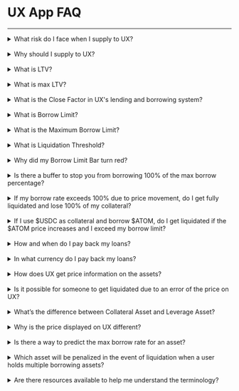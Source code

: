 # UX App FAQ

---

<details><summary>What risk do I face when I supply to UX?</summary>

_Your funds are used to fund loans to borrowers. If the borrowers are unable to repay their loans or if the value of the assets used as collateral drops significantly, the value of your funds could be negatively impacted._

_The possibility of not having enough liquidity to withdraw your funds exists if your supplied amount is borrowed by multiple users. In this case, you would have to wait for the loans to be paid back or withdraw gradually._

</details>

<br>

<details><summary>Why should I supply to UX?</summary>

_When you supply your assets to UX, you're essentially providing liquidity to borrowers on the platform. In return, you receive an APY (annual percentage yield) on your assets, which can be a great way to earn passive income. One of the advantages of supplying to UX is that each asset has its own market of supply and demand, which determines the APY._

_Each asset has its own market of supply and demand with its own APY (Annual Percentage Yield) which is flexible and will change over time._

</details>

<br>

<details><summary>What is LTV?</summary>

_LTV, or loan-to-value, is a common term that borrowers use to evaluate the risk of their outstanding loans. It represents the proportion of the amount of a loan to the value of the collateral used to secure it._

_For example, if a borrower wants to borrow $10,000 worth of ATOM and offers $20,000 worth of USDC as collateral, the LTV would be 50%. A higher LTV signifies a higher risk for the borrower because there is less collateral to cover the debt if the price fluctuates._

</details>

<br>

<details><summary>What is max LTV?</summary>

_Max LTV is the maximum Loan-To-Value ratio that the platform allows for a specific collateral asset._

</details>

<br>

<details><summary>What is the Close Factor in UX's lending and borrowing system?</summary>

_The Close Factor is a mechanism that limits how much a liquidator can liquidate when a borrower exceeds their borrowing limit. It is a borrower protection feature designed to prevent unnecessary amounts of collateral being liquidated for borrowers when their borrowing position slightly goes over their borrowing limit._

</details>

<br>

<details><summary>What is Borrow Limit?</summary>

_Borrow limit works similarly to Loan-To-Value ratio (LTV), and compared to LTV, it **explicitly shows the borrowing limit of a user’s position** based on the collateral provided._

_UX calculates your maximum borrow limit based on the value of your collateral and the collateral weight of the asset._

_Your health factor is determined by your outstanding loan and your max borrow limit. If you reach your max borrow limit, you may not be able to borrow the asset you want._

</details>

<br>

<details><summary>What is the Maximum Borrow Limit?</summary>

_The maximum borrowing power of specific collateral is represented by the maximum LTV. Different collateral assets have different max borrow limits._

_For example, if a collateral has an LTV of 55%, this means that the user can borrow up to 55% of the value of the collateral in the borrowing asset of his choice._

</details>

<br>

<details><summary>What is Liquidation Threshold?</summary>

_Liquidation threshold is the **maximum ratio** of your borrow position value to the value of your collateral. On UX, Atom's LTV is 76%, and its liquidation threshold is 80%._

</details>

<br>

<details><summary>Why did my Borrow Limit Bar turn red?</summary>

_If a user's borrow amount approaches or exceeds their **maximum borrowing power**, in this example, 55%, the Borrow Limit Bar may turn red as a warning._

_The Borrow Limit Bar turning red indicates that the user's health factor has fallen below a certain threshold or that the borrowing position is at a high risk of liquidation._

_**It is important to monitor your positions and take appropriate action to maintain a healthy position.**_

![](/img/borrow-limit.png)

</details>

<br>

<details><summary>Is there a buffer to stop you from borrowing 100% of the max borrow percentage?</summary>

_You can borrow up to 100% of the LTV. However, there is a difference between the **LTV** and the **Liquidation Threshold**. An asset’s LTV is always smaller than its Liquidation Threshold, in order to ensure the user is protected from being immediately liquidated in the case of price fluctuations._

_This is why your borrow limit will always have a value of <100._

</details>

<br>

<details><summary>If my borrow rate exceeds 100% due to price movement, do I get fully liquidated and lose 100% of my collateral?</summary>

_Liquidations occur when a user’s LTV exceeds the Liquidation Threshold. However, UX’s liquidation is incremental. What does it mean?_

_Incremental liquidation means only a small portion of your loan will be liquidated (**Liquidation Penalty**: 5%-10% depending on the asset) in order to bring the user to a healthy LTV ratio without penalizing the user for more than what is necessary._

_**Incremental liquidation** is a design first proposed by UX as a borrower protection mechanism._

</details>

<br>

<details><summary>If I use $USDC as collateral and borrow $ATOM, do I get liquidated if the $ATOM price increases and I exceed my borrow limit?</summary>

_You are subject to liquidation if your borrowed amount exceeds your max borrow limit. It usually happens when the value of your borrowed assets(in dollars$) increases **and/or** the price (in dollars$) of your collateral decreases, which would result in your position exceeding your max LTV._

_However, a special feature of UX is that liquidation is always incremental,_

_Meaning the platform only allows a small amount (initially 5%) of your collateral to be liquidated to bring your loan position back to a healthy status before liquidating more._

_For example, let's assume you deposited $100 worth of USDC as collateral and borrowed $50 worth of Atom, with a Max LTV of 76% and a liquidation threshold of 80%. This means you can borrow up to 76% of the value of your USDC collateral, or $76 in this case. If the value of Atom increases rapidly, the dollar value of your borrowed position will also increase. If the total value of your borrowed position (i.e., the value of your borrowed Atom plus any interest accrued) exceeds $80, which is the liquidation threshold ratio set by UX, your position will be liquidated._

</details>

<br>

<details><summary>How and when do I pay back my loans?</summary>

_You can repay your loans by accessing the UX web app and selecting the loan you wish to repay. There's no set due date for repaying your loans, as long as you maintain a healthy LTV ratio._

_However, the accrued interest will grow over time, so it’s recommended to pay off small amounts from time to time, to ensure your health factor does not decrease heavily. ([see borrow APR](https://learning.ux.xyz/users/UX-basics/common-terms.html#borrow-apr))._

</details>

<br>

<details><summary>In what currency do I pay back my loans?</summary>

_When it comes to paying back loans, the currency used for repayment is typically the same as the crypto that was borrowed._

_For instance, if you borrowed $100 in USDC, you will be required to pay back $102 in USDC after a year, assuming an interest rate of 2%._

</details>

<br>

<details><summary>How does UX get price information on the assets?</summary>

_UX takes real-time prices from Ojo. The Ojo Network is a Cosmos SDK blockchain, that specializes in aggregating data from both centralized and decentralized sources in a permissionless manner and relaying that information to other blockchains._

_Ojo is an important price security feature for UX and you can read more about Ojo and the Historacle here. - [Read more about Ojo](https://docs.ojo.network/)._

</details>

<br>

<details><summary>Is it possible for someone to get liquidated due to an error of the price on UX?</summary>

_UX uses Ojo for price information, which aggregates price data from various sources, including both on-chain and off-chain sources such as Binance, Coinbase, OKX, Osmosis, and many more. It is important to acknowledge that price errors can occur on any exchange or platform, and users should be aware of the potential risks involved._

_However, because Ojo takes price information from multiple sources, it is unlikely for UX to take the wrong price just because one or even a few of the exchanges produce an error._

_If there is a sudden drop in asset prices, liquidations could be affected, especially in a volatile market. UX uses [the Historical](https://www.youtube.com/watch?v=2eF1MeaQve4) to avoid price manipulation._

</details>

<br>

<details><summary>What’s the difference between Collateral Asset and Leverage Asset?</summary>

_**Collateral assets** are the cryptocurrencies that are used to secure your loans on UX (e.g. USDC,ATOM,USDT,stATOM and those marked as “Collateral” on the UX app)._

_When you borrow funds, you have to deposit collateral assets first to ensure that the loan can be fully backed. If the value of your collateral assets decreases below a certain threshold, your position is at risk of being liquidated._

_**Leverage assets** are the cryptocurrencies that you can only supply and borrow on UX. Leverage assets cannot be used as collateral._

_The UX community uses [Commonwealth](https://commonwealth.im/umee/discussions) to propose new assets to list. Listing an asset as Collateral Asset or Leverage Asset is determined by the risk profile of the token._

</details>

<br>

<details><summary>Why is the price displayed on UX different?</summary>

_The price displayed on the UX app is coming from the Historacle. The values will always be different from the current prices, and the values will \*\*ALWAYS\*\* be smaller.- [How The Historacle Protects Against Price Manipulation](https://www.youtube.com/watch?v=2eF1MeaQve4)_

</details>

<br>

<details><summary>Is there a way to predict the max borrow rate for an asset?</summary>

_The maximum borrow rate on UX can be estimated based on the combined collateral weights associated with the collateral you provide._

_The collateral weights represent the value and type of assets used as collateral for borrowing._

</details>

<br>

<details><summary>Which asset will be penalized in the event of liquidation when a user holds multiple borrowing assets?</summary>

_In order to maximize their profits, liquidators are incentivized to prioritize the asset with a higher liquidation incentive when faced with multiple borrowing assets in an undercollateralized position._

</details>

<br>

<details><summary>Are there resources available to help me understand the terminology?</summary>

_Understanding financial terms is crucial, you can find a comprehensive list with commonly used terms and their explanation [here](https://learning.ux.xyz/users/UX-basics/common-terms.html)._

</details>
